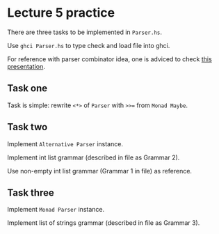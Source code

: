 # Lecture 5 practice

There are three tasks to be implemented in `Parser.hs`.

Use `ghci Parser.hs` to type check and load file into ghci.

For reference with parser combinator idea,
one is adviced to check [this presentation](http://slides.com/fp-ctd/lecture-65).

## Task one

Task is simple: rewrite `<*>` of `Parser` with `>>=` from `Monad Maybe`.

## Task two

Implement `Alternative Parser` instance.

Implement int list grammar (described in file as Grammar 2).

Use non-empty int list grammar (Grammar 1 in file) as reference.

## Task three

Implement `Monad Parser` instance.

Implement list of strings grammar (described in file as Grammar 3).
